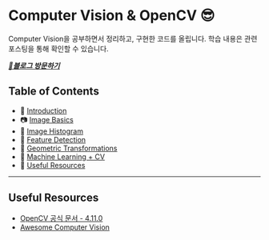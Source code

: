 # Computer Vision & OpenCV 😎

Computer Vision을 공부하면서 정리하고, 구현한 코드를 올립니다.
학습 내용은 관련 포스팅을 통해 확인할 수 있습니다.

***[🔗블로그 방문하기](https://he-kate1130.tistory.com/category/%F0%9F%A6%84AI/Computer%20Vision)***
## Table of Contents

- 📌 [Introduction](#introduction)
- 📷 [Image Basics](#image-basics)
- 🧮 [Image Histogram](https://github.com/mingyung-park/CV_Study/tree/main/Histogram)
- 🎯 [Feature Detection](#feature-detection)
- 📐 [Geometric Transformations](#geometric-transformations)
- 🧠 [Machine Learning + CV](#machine-learning--cv)
- 🧰 [Useful Resources](#useful-resources)

---

## Useful Resources
- [OpenCV 공식 문서 - 4.11.0](https://docs.opencv.org/4.11.0/)
- [Awesome Computer Vision](https://github.com/jbhuang0604/awesome-computer-vision)
